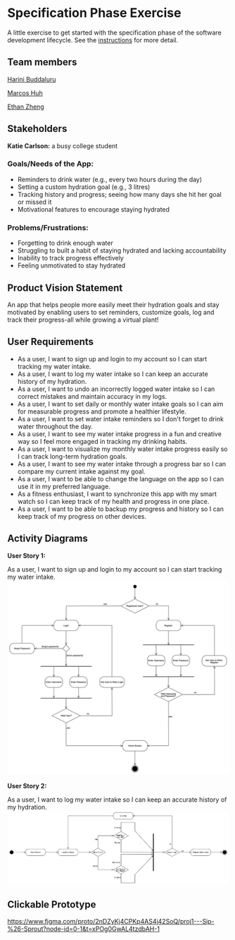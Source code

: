# Specification Phase Exercise

A little exercise to get started with the specification phase of the software development lifecycle. See the [instructions](instructions.md) for more detail.

## Team members

[Harini Buddaluru](https://github.com/peanutoil)

[Marcos Huh](https://github.com/mh6355)

[Ethan Zheng](https://github.com/ez2146)

## Stakeholders

**Katie Carlson:** a busy college student

### Goals/Needs of the App:

- Reminders to drink water (e.g., every two hours during the day)
- Setting a custom hydration goal (e.g., 3 litres)
- Tracking history and progress; seeing how many days she hit her goal or missed it
- Motivational features to encourage staying hydrated

### Problems/Frustrations:

- Forgetting to drink enough water
- Struggling to built a habit of staying hydrated and lacking accountability
- Inability to track progress effectively
- Feeling unmotivated to stay hydrated

## Product Vision Statement

An app that helps people more easily meet their hydration goals and stay motivated by enabling users to set reminders, customize goals, log and track their progress-all while growing a virtual plant!

## User Requirements

- As a user, I want to sign up and login to my account so I can start tracking my water intake.
- As a user, I want to log my water intake so I can keep an accurate history of my hydration.
- As a user, I want to undo an incorrectly logged water intake so I can correct mistakes and maintain accuracy in my logs.
- As a user, I want to set daily or monthly water intake goals so I can aim for measurable progress and promote a healthier lifestyle.
- As a user, I want to set water intake reminders so I don't forget to drink water throughout the day.
- As a user, I want to see my water intake progress in a fun and creative way so I feel more engaged in tracking my drinking habits.
- As a user, I want to visualize my monthly water intake progress easily so I can track long-term hydration goals.
- As a user, I want to see my water intake through a progress bar so I can compare my current intake against my goal.
- As a user, I want to be able to change the language on the app so I can use it in my preferred language.
- As a fitness enthusiast, I want to synchronize this app with my smart watch so I can keep track of my health and progress in one place.
- As a user, I want to be able to backup my progress and history so I can keep track of my progress on other devices.

## Activity Diagrams

**User Story 1:**

As a user, I want to sign up and login to my account so I can start tracking my water intake.
![Login/Register UML Activity Diagram](/UML_diagrams/uml1_login_register.png)

**User Story 2:**

As a user, I want to log my water intake so I can keep an accurate history of my hydration.
![Log Water Intake UML Activity Diagram](/UML_diagrams/uml2_water_intake.png)

## Clickable Prototype

https://www.figma.com/proto/2nDZyKj4CPKp4AS4j42SoQ/proj1---Sip-%26-Sprout?node-id=0-1&t=xPOg0GwAL4tzdbAH-1
